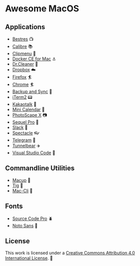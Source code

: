 # Awesome MacOS

## Applications

- [Bestres](https://bestres.wojtek.im/) :tv:
- [Calibre](https://calibre-ebook.com/) :books:
- [Clipmenu](http://www.clipmenu.com/) :memo:
- [Docker CE for Mac](https://store.docker.com/editions/community/docker-ce-desktop-mac) :anchor:
- [Dr.Cleaner](https://itunes.apple.com/us/app/dr-cleaner-disk-mem-free-up/id921458519?mt=12) :pill:
- [Dropbox](https://www.dropbox.com/) :cloud:
- [Firefox](https://www.mozilla.org/firefox/) :surfer:
- [Chrome](https://www.google.com/chrome) :surfer:
- [Backup and Sync](https://www.google.com/drive/download/) :minidisc:
- [iTerm2](https://www.iterm2.com/) :pager:
- [Kakaotalk](http://www.kakao.com/talk) :speech_balloon:
- [Mini Calendar](https://itunes.apple.com/kr/app/mini-calendar/id1088779979?mt=12) :date:
- [PhotoScape X](http://x.photoscape.org/) :camera:
- [Sequel Pro](https://www.sequelpro.com/) :floppy_disk:
- [Slack](https://slack.com/) :speech_balloon:
- [Spectacle](https://www.spectacleapp.com/) :eyeglasses:
- [Telegram](https://telegram.org/) :speech_balloon:
- [Tunnelbear](https://www.tunnelbear.com/) :airplane:
- [Visual Studio Code](https://code.visualstudio.com/) :art:

## Commandline Utilities

- [Macup](https://github.com/lra/mackup) :tractor:
- [Tig](http://jonas.nitro.dk/tig/) :rainbow:
- [Mac-Cli](https://github.com/guarinogabriel/Mac-CLI) :tophat:

## Fonts

- [Source Code Pro](https://adobe-fonts.github.io/source-code-pro/) :beetle:
- [Noto Sans](https://fonts.google.com/specimen/Noto+Sans) :feet:

## License

This work is licensed under a [Creative Commons Attribution 4.0 International License](https://creativecommons.org/licenses/by/4.0/). :bell: